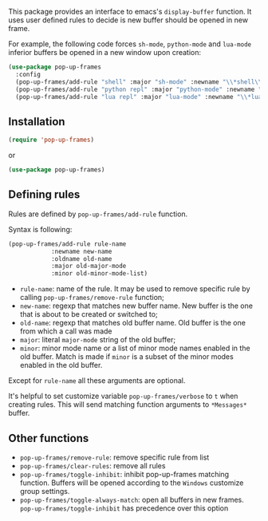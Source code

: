 This package provides an interface to emacs's `display-buffer` function.
It uses user defined rules to decide is new buffer should be opened in new frame.

For example, the following code forces `sh-mode`, `python-mode` and `lua-mode` inferior buffers be
opened in a new window upon creation:

```lisp
(use-package pop-up-frames
  :config
  (pop-up-frames/add-rule "shell" :major "sh-mode" :newname "\\*shell\\*")
  (pop-up-frames/add-rule "python repl" :major "python-mode" :newname "\\*Python\\*")
  (pop-up-frames/add-rule "lua repl" :major "lua-mode" :newname "\\*lua\\*"))
```

## Installation ##

```lisp
(require 'pop-up-frames)
```

or

```lisp
(use-package pop-up-frames)
```

## Defining rules ##

Rules are defined by `pop-up-frames/add-rule` function.

Syntax is following:

```lisp
(pop-up-frames/add-rule rule-name
			:newname new-name
			:oldname old-name
			:major old-major-mode
			:minor old-minor-mode-list)
```

- `rule-name`: name of the rule. It may be used to remove specific rule by calling
`pop-up-frames/remove-rule` function;
- `new-name`: regexp that matches new buffer name. New buffer is the one that is about to be created
  or switched to;
- `old-name`: regexp that matches old buffer name. Old buffer is the one from which a call was made
- `major`: literal `major-mode` string of the old buffer;
- `minor`: minor mode name or a list of minor mode names enabled in the old buffer. Match is made if
  `minor` is a subset of the minor modes enabled in the old buffer.

Except for `rule-name` all these arguments are optional.

It's helpful to set customize variable `pop-up-frames/verbose` to `t` when creating rules.
This will send matching function arguments to `*Messages*` buffer.

## Other functions ##

- `pop-up-frames/remove-rule`: remove specific rule from list
- `pop-up-frames/clear-rules`: remove all rules
- `pop-up-frames/toggle-inhibit`: inhibit pop-up-frames matching function. Buffers will be opened
  according to the `Windows` customize group settings.
- `pop-up-frames/toggle-always-match`: open all buffers in new
  frames. `pop-up-frames/toggle-inhibit` has precedence over this option
